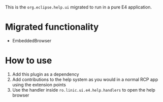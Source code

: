 This is the `org.eclipse.help.ui` migrated to run in a pure E4 application.

# Migrated functionality

- EmbeddedBrowser

# How to use

1. Add this plugin as a dependency
2. Add contributions to the help system as you would in a normal RCP app using the extension points
3. Use the handler inside `ro.linic.ui.e4.help.handlers` to open the help browser